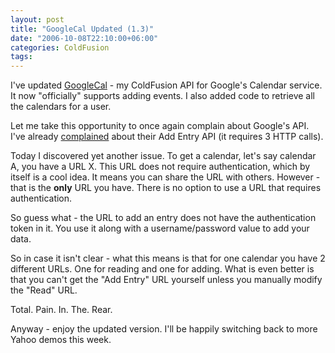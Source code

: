```yaml
---
layout: post
title: "GoogleCal Updated (1.3)"
date: "2006-10-08T22:10:00+06:00"
categories: ColdFusion 
tags: 
---
```


I've updated <a href="http://ray.camdenfamily.com/projects/googlecal/">GoogleCal</a> - my ColdFusion API for Google's Calendar service. It now "officially" supports adding events. I also added code to retrieve all the calendars for a user. 

Let me take this opportunity to once again complain about Google's API. I've already <a href="http://ray.camdenfamily.com/index.cfm/2006/9/28/GoogleCal-beta">complained</a> about their Add Entry API (it requires 3 HTTP calls). 

Today I discovered yet another issue. To get a calendar, let's say calendar A, you have a URL X. This URL does not require authentication, which by itself is a cool idea. It means you can share the URL with others. However - that is the <b>only</b> URL you have. There is no option to use a URL that requires authentication.

So guess what - the URL to add an entry does not have the authentication token in it. You use it along with a username/password value to add your data.

So in case it isn't clear - what this means is that for one calendar you have 2 different URLs. One for reading and one for adding. What is even better is that you can't get the "Add Entry" URL yourself unless you manually modify the "Read" URL. 

Total. Pain. In. The. Rear.

Anyway - enjoy the updated version. I'll be happily switching back to more Yahoo demos this week.